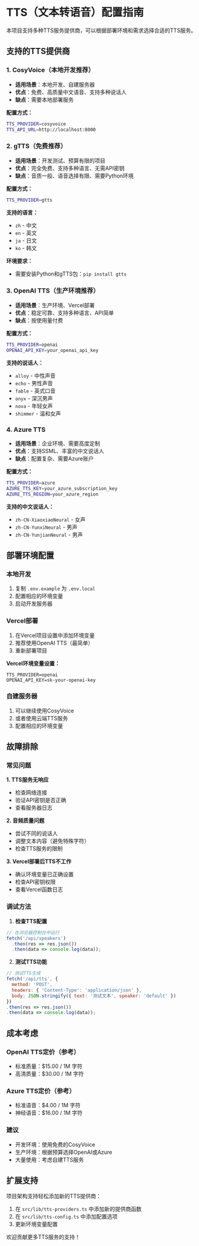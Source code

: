 # TTS（文本转语音）配置指南

本项目支持多种TTS服务提供商，可以根据部署环境和需求选择合适的TTS服务。

## 支持的TTS提供商

### 1. CosyVoice（本地开发推荐）
- **适用场景**：本地开发、自建服务器
- **优点**：免费、高质量中文语音、支持多种说话人
- **缺点**：需要本地部署服务

**配置方式：**
```bash
TTS_PROVIDER=cosyvoice
TTS_API_URL=http://localhost:8000
```

### 2. gTTS（免费推荐）
- **适用场景**：开发测试、预算有限的项目
- **优点**：完全免费、支持多种语言、无需API密钥
- **缺点**：音质一般、语音选择有限、需要Python环境

**配置方式：**
```bash
TTS_PROVIDER=gtts
```

**支持的语言：**
- `zh` - 中文
- `en` - 英文
- `ja` - 日文
- `ko` - 韩文

**环境要求：**
- 需要安装Python和gTTS包：`pip install gtts`

### 3. OpenAI TTS（生产环境推荐）
- **适用场景**：生产环境、Vercel部署
- **优点**：稳定可靠、支持多种语言、API简单
- **缺点**：按使用量付费

**配置方式：**
```bash
TTS_PROVIDER=openai
OPENAI_API_KEY=your_openai_api_key
```

**支持的说话人：**
- `alloy` - 中性声音
- `echo` - 男性声音
- `fable` - 英式口音
- `onyx` - 深沉男声
- `nova` - 年轻女声
- `shimmer` - 温和女声

### 4. Azure TTS
- **适用场景**：企业环境、需要高度定制
- **优点**：支持SSML、丰富的中文说话人
- **缺点**：配置复杂、需要Azure账户

**配置方式：**
```bash
TTS_PROVIDER=azure
AZURE_TTS_KEY=your_azure_subscription_key
AZURE_TTS_REGION=your_azure_region
```

**支持的中文说话人：**
- `zh-CN-XiaoxiaoNeural` - 女声
- `zh-CN-YunxiNeural` - 男声
- `zh-CN-YunjianNeural` - 男声

## 部署环境配置

### 本地开发
1. 复制 `.env.example` 为 `.env.local`
2. 配置相应的环境变量
3. 启动开发服务器

### Vercel部署
1. 在Vercel项目设置中添加环境变量
2. 推荐使用OpenAI TTS（最简单）
3. 重新部署项目

**Vercel环境变量设置：**
```
TTS_PROVIDER=openai
OPENAI_API_KEY=sk-your-openai-key
```

### 自建服务器
1. 可以继续使用CosyVoice
2. 或者使用云端TTS服务
3. 配置相应的环境变量

## 故障排除

### 常见问题

**1. TTS服务无响应**
- 检查网络连接
- 验证API密钥是否正确
- 查看服务器日志

**2. 音频质量问题**
- 尝试不同的说话人
- 调整文本内容（避免特殊字符）
- 检查TTS服务的限制

**3. Vercel部署后TTS不工作**
- 确认环境变量已正确设置
- 检查API密钥权限
- 查看Vercel函数日志

### 调试方法

1. **检查TTS配置**
```javascript
// 在浏览器控制台中运行
fetch('/api/speakers')
  .then(res => res.json())
  .then(data => console.log(data));
```

2. **测试TTS功能**
```javascript
// 测试TTS生成
fetch('/api/tts', {
  method: 'POST',
  headers: { 'Content-Type': 'application/json' },
  body: JSON.stringify({ text: '测试文本', speaker: 'default' })
})
.then(res => res.json())
.then(data => console.log(data));
```

## 成本考虑

### OpenAI TTS定价（参考）
- 标准质量：$15.00 / 1M 字符
- 高清质量：$30.00 / 1M 字符

### Azure TTS定价（参考）
- 标准语音：$4.00 / 1M 字符
- 神经语音：$16.00 / 1M 字符

### 建议
- 开发环境：使用免费的CosyVoice
- 生产环境：根据预算选择OpenAI或Azure
- 大量使用：考虑自建TTS服务

## 扩展支持

项目架构支持轻松添加新的TTS提供商：

1. 在 `src/lib/tts-providers.ts` 中添加新的提供商函数
2. 在 `src/lib/tts-config.ts` 中添加配置选项
3. 更新环境变量配置

欢迎贡献更多TTS服务的支持！